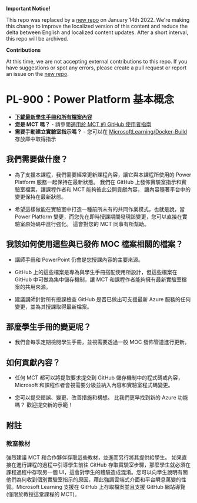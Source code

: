 **Important Notice!**

This repo was replaced by a [new repo](https://github.com/MicrosoftLearning/PL-900-Microsoft-Power-Platform-Fundamentals.zh-tw) on January 14th 2022. We're making this change to improve the localized version of this content and reduce the delta between English and localized content updates. 
After a short interval, this repo will be archived.

**Contributions**

At this time, we are not accepting external contributions to this repo. If you have suggestions or spot any errors, please create a pull request or report an issue on the [new repo](https://github.com/MicrosoftLearning/PL-900-Microsoft-Power-Platform-Fundamentals.zh-tw).

# PL-900：Power Platform 基本概念

- **[下載最新學生手冊和所有檔案內容](../../releases/latest)**
- **您是 MCT 嗎？** - 請參閱[適用於 MCT 的 GitHub 使用者指南](https://microsoftlearning.github.io/MCT-User-Guide/)
- **需要手動建立實驗室指示嗎？** - 您可以在 [MicrosoftLearning/Docker-Build](https://github.com/MicrosoftLearning/Docker-Build) 存放庫中取得指示

## 我們需要做什麼？

- 為了支援本課程，我們需要經常更新課程內容，讓它與本課程所使用的 Power Platform 服務一起保持在最新狀態。  我們在 GitHub 上發佈實驗室指示和實驗室檔案，讓課程作者和 MCT 能夠彼此公開貢獻內容， 讓內容隨著平台中的變更保持在最新狀態。

- 希望這樣做能在實驗室中打造一種前所未有的共同作業模式，也就是說，當 Power Platform 變更，而您先在即時授課期間發現該變更，您可以直接在實驗室原始碼中進行強化。  這會對您的 MCT 同事有所幫助。

## 我該如何使用這些與已發佈 MOC 檔案相關的檔案？

- 講師手冊和 PowerPoint 仍會是您授課內容的主要來源。

- GitHub 上的這些檔案是專為與學生手冊搭配使用所設計，但這些檔案在 GitHub 中可做為集中儲存機制，讓 MCT 和課程作者能夠擁有最新實驗室檔案的共用來源。

- 建議講師針對所有授課檢查 GitHub 是否已做出可支援最新 Azure 服務的任何變更，並為其授課取得最新檔案。

## 那麼學生手冊的變更呢？

- 我們會每季定期檢閱學生手冊，並視需要透過一般 MOC 發佈管道進行更新。

## 如何貢獻內容？

- 任何 MCT 都可以將提取要求提交到 GitHub 儲存機制中的程式碼或內容，Microsoft 和課程作者會視需要分級並納入內容和實驗室程式碼變更。

- 您可以提交錯誤、變更、改善措施和構想。  比我們更早找到新的 Azure 功能嗎？  歡迎提交新的示範！

## 附註

### 教室教材

強烈建議 MCT 和合作夥伴存取這些教材，並進而另行將其提供給學生。  如果直接在進行課程的過程中引導學生前往 GitHub 存取實驗室步驟，那麼學生就必須在課程過程中存取另一個 UI，這會對學生的體驗造成混淆。您可以向學生說明有關他們為何收到個別實驗室指示的原因，藉此強調雲端式介面和平台瞬息萬變的性質。Microsoft Learning 支援在 GitHub 上存取檔案並且支援 GitHub 網站導覽 (僅限於教授這堂課程的 MCT)。
